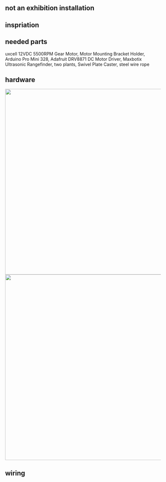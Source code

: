 ## not an exhibition installation

## inspriation

## needed parts
uxcell 12VDC 5500RPM Gear Motor, Motor Mounting Bracket Holder, Arduino Pro Mini 328, Adafruit DRV8871 DC Motor Driver, Maxbotix Ultrasonic Rangefinder, two plants, Swivel Plate Caster, steel wire rope

## hardware
<img src="https://github.com/chenweibo212/not_an_exhibition_2017/blob/master/img/hardware01.jpg" width="900" height="600">
<br />
<img src="https://github.com/chenweibo212/not_an_exhibition_2017/blob/master/img/hardware02.jpg" width="900" height="600">
<imge src="https://github.com/chenweibo212/not_an_exhibition_2017/blob/master/img/motor_test.gif">

## wiring



